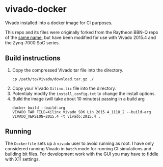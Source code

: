 
# vivado-docker

Vivado installed into a docker image for CI purposes.

This repo and its files were originally forked from the Raytheon BBN-Q repo of the [same name](https://github.com/BBN-Q/vivado-docker), but have been modified for use with Vivado 2015.4 and the Zynq-7000 SoC series.

## Build instructions

1. Copy the compressed Vivado tar file into the directory.
    ```shell
    cp /path/to/Vivado/download.tar.gz ./
    ```
2. Copy your Vivado `Xilinx.lic` file into the directory.
3. Potentialy modify the `install_config.txt` to change the install options.
4. Build the image (will take about 10 minutes) passing in a build arg
    ```shell
    docker build --build-arg VIVADO_TAR_FILE=Xilinx_Vivado_SDK_Lin_2015.4_1118_2 --build-arg VIVADO_VERSION=2015.4 -t vivado:2015.4 .
    ```

## Running

The `Dockerfile` sets up a `vivado` user to avoid running as root. I have only considered running Vivado in `batch` mode for running CI simulations and building bit files. For development work with the GUI you may have to fiddle with X11 settings.
